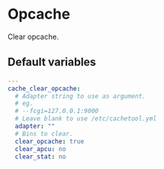 # Opcache

Clear opcache.

<!--TOC-->
<!--ENDTOC-->

<!--ROLEVARS-->

## Default variables

```yaml
---
cache_clear_opcache:
  # Adapter string to use as argument.
  # eg.
  # --fcgi=127.0.0.1:9000
  # Leave blank to use /etc/cachetool.yml
  adapter: ""
  # Bins to clear.
  clear_opcache: true
  clear_apcu: no
  clear_stat: no
```

<!--ENDROLEVARS-->
